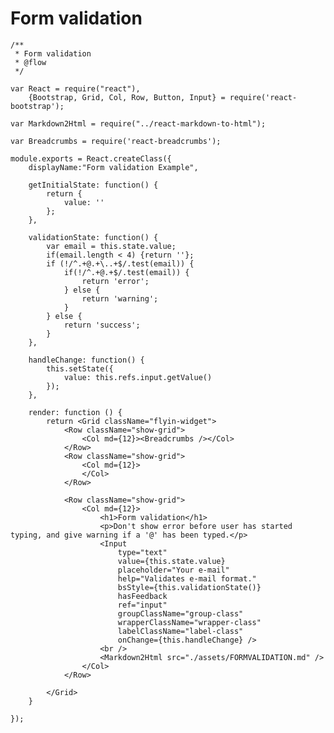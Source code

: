 # Form validation

    /**
     * Form validation
     * @flow
     */

    var React = require("react"),
        {Bootstrap, Grid, Col, Row, Button, Input} = require('react-bootstrap');

    var Markdown2Html = require("../react-markdown-to-html");

    var Breadcrumbs = require('react-breadcrumbs');

    module.exports = React.createClass({
        displayName:"Form validation Example",

        getInitialState: function() {
            return {
                value: ''
            };
        },

        validationState: function() {
            var email = this.state.value;
            if(email.length < 4) {return ''};
            if (!/^.+@.+\..+$/.test(email)) {
                if(!/^.+@.+$/.test(email)) {
                    return 'error';
                } else {
                    return 'warning';
                }
            } else {
                return 'success';
            }
        },

        handleChange: function() {
            this.setState({
                value: this.refs.input.getValue()
            });
        },

        render: function () {
            return <Grid className="flyin-widget">
                <Row className="show-grid">
                    <Col md={12}><Breadcrumbs /></Col>
                </Row>
                <Row className="show-grid">
                    <Col md={12}>
                    </Col>
                </Row>

                <Row className="show-grid">
                    <Col md={12}>
                        <h1>Form validation</h1>
                        <p>Don't show error before user has started typing, and give warning if a '@' has been typed.</p>
                        <Input
                            type="text"
                            value={this.state.value}
                            placeholder="Your e-mail"
                            help="Validates e-mail format."
                            bsStyle={this.validationState()}
                            hasFeedback
                            ref="input"
                            groupClassName="group-class"
                            wrapperClassName="wrapper-class"
                            labelClassName="label-class"
                            onChange={this.handleChange} />
                        <br />
                        <Markdown2Html src="./assets/FORMVALIDATION.md" />
                    </Col>
                </Row>

            </Grid>
        }

    });

